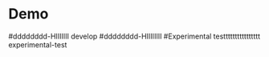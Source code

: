 # Demo
#dddddddd-HIIIIIII
develop
#dddddddd-HIIIIIIII
#Experimental testttttttttttttttt
experimental-test

